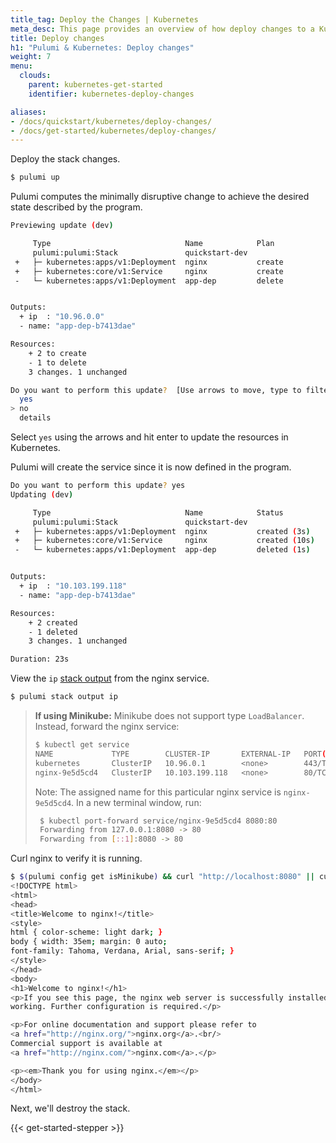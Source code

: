 ```yaml
---
title_tag: Deploy the Changes | Kubernetes
meta_desc: This page provides an overview of how deploy changes to a Kubernetes project.
title: Deploy changes
h1: "Pulumi & Kubernetes: Deploy changes"
weight: 7
menu:
  clouds:
    parent: kubernetes-get-started
    identifier: kubernetes-deploy-changes

aliases:
- /docs/quickstart/kubernetes/deploy-changes/
- /docs/get-started/kubernetes/deploy-changes/
---
```


Deploy the stack changes.

```bash
$ pulumi up
```

Pulumi computes the minimally disruptive change to achieve the desired state described by the program.

```bash
Previewing update (dev)

     Type                              Name            Plan
     pulumi:pulumi:Stack               quickstart-dev
 +   ├─ kubernetes:apps/v1:Deployment  nginx           create
 +   ├─ kubernetes:core/v1:Service     nginx           create
 -   └─ kubernetes:apps/v1:Deployment  app-dep         delete


Outputs:
  + ip  : "10.96.0.0"
  - name: "app-dep-b7413dae"

Resources:
    + 2 to create
    - 1 to delete
    3 changes. 1 unchanged

Do you want to perform this update?  [Use arrows to move, type to filter]
  yes
> no
  details
```

Select `yes` using the arrows and hit enter to update the resources in Kubernetes.

Pulumi will create the service since it is now defined in the program.

```bash
Do you want to perform this update? yes
Updating (dev)

     Type                              Name            Status
     pulumi:pulumi:Stack               quickstart-dev
 +   ├─ kubernetes:apps/v1:Deployment  nginx           created (3s)
 +   ├─ kubernetes:core/v1:Service     nginx           created (10s)
 -   └─ kubernetes:apps/v1:Deployment  app-dep         deleted (1s)


Outputs:
  + ip  : "10.103.199.118"
  - name: "app-dep-b7413dae"

Resources:
    + 2 created
    - 1 deleted
    3 changes. 1 unchanged

Duration: 23s
```

View the `ip` [stack output](/docs/concepts/stack#outputs) from the nginx service.

```bash
$ pulumi stack output ip
```

> **If using Minikube:** Minikube does not support type `LoadBalancer`. Instead, forward the nginx service:
>
>  ```bash
>  $ kubectl get service
>  NAME             TYPE        CLUSTER-IP       EXTERNAL-IP   PORT(S)   AGE
>  kubernetes       ClusterIP   10.96.0.1        <none>        443/TCP   44h
>  nginx-9e5d5cd4   ClusterIP   10.103.199.118   <none>        80/TCP    6m47s
>  ```
>
> Note: The assigned name for this particular nginx service is `nginx-9e5d5cd4`. In a new terminal window, run:
>
> ```bash
>  $ kubectl port-forward service/nginx-9e5d5cd4 8080:80
>  Forwarding from 127.0.0.1:8080 -> 80
>  Forwarding from [::1]:8080 -> 80
> ```

Curl nginx to verify it is running.

```bash
$ $(pulumi config get isMinikube) && curl "http://localhost:8080" || curl $(pulumi stack output ip)
<!DOCTYPE html>
<html>
<head>
<title>Welcome to nginx!</title>
<style>
html { color-scheme: light dark; }
body { width: 35em; margin: 0 auto;
font-family: Tahoma, Verdana, Arial, sans-serif; }
</style>
</head>
<body>
<h1>Welcome to nginx!</h1>
<p>If you see this page, the nginx web server is successfully installed and
working. Further configuration is required.</p>

<p>For online documentation and support please refer to
<a href="http://nginx.org/">nginx.org</a>.<br/>
Commercial support is available at
<a href="http://nginx.com/">nginx.com</a>.</p>

<p><em>Thank you for using nginx.</em></p>
</body>
</html>
```

Next, we'll destroy the stack.

{{< get-started-stepper >}}
